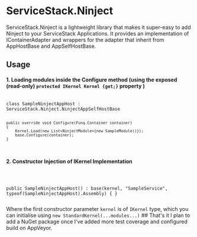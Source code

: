 # ServiceStack.Ninject
ServiceStack.Ninject is a lightweight library that makes it super-easy to add Ninject to your ServiceStack Applications. It provides an implementation of IContainerAdapter and wrappers for the adapter that inherit from AppHostBase and AppSelfHostBase.

## Usage
#### 1. Loading modules inside the Configure method (using the exposed (read-only) <code>protected IKernel Kernel {get;}</code> property )
<code>
class SampleNinjectAppHost : ServiceStack.Ninject.NinjectAppSelfHostBase

    
    public override void Configure(Funq.Container container)
    {
        Kernel.Load(new List<NinjectModule>{new SampleModule()});
        base.Configure(container);            
    }


</code>

#### 2. Constructor Injection of IKernel Implementation
<code>

public SampleNinjectAppHost() : base(kernel, "SampleService", typeof(SampleNinjectAppHost).Assembly)
        {
        }

</code>
Where the first constructor parameter <code>kernel</code> is of <code>IKernel</code> type, which you can initialise using <code>new StandardKernel(...modules...)</code>
## That's it
I plan to add a NuGet package once I've added more test coverage and configured build on AppVeyor.
